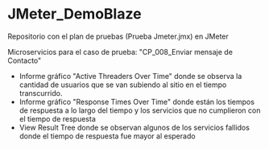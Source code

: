 # JMeter_DemoBlaze
Repositorio con el plan de pruebas (Prueba Jmeter.jmx) en JMeter

Microservicios para el caso de prueba: "CP_008_Enviar mensaje de Contacto"

- Informe gráfico "Active Threaders Over Time" donde se observa la cantidad de usuarios que se van subiendo al sitio en el tiempo transcurrido.
- Informe gráfico "Response Times Over Time" donde están los tiempos de respuesta a lo largo del tiempo y los servicios que no cumplieron con el tiempo de respuesta
- View Result Tree donde se observan algunos de los servicios fallidos donde el tiempo de respuesta fue mayor al esperado
